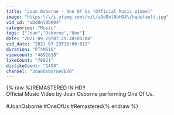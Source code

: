 ```yaml
---
title: "Joan Osborne - One Of Us (Official Music Video)"
image: "https:\/\/i.ytimg.com\/vi\/aDdOnl0bHO4\/hqdefault.jpg"
vid_id: "aDdOnl0bHO4"
categories: "Music"
tags: ["Joan","Osborne","One"]
date: "2021-09-29T07:29:38+03:00"
vid_date: "2021-07-23T16:00:01Z"
duration: "PT4M51S"
viewcount: "4892818"
likeCount: "78921"
dislikeCount: "1458"
channel: "JoanOsborneVEVO"
---
```

{% raw %}REMASTERED IN HD!!<br />Official Music Video by Joan Osborne performing One Of Us.<br /><br />#JoanOsborne #OneOfUs #Remastered{% endraw %}
